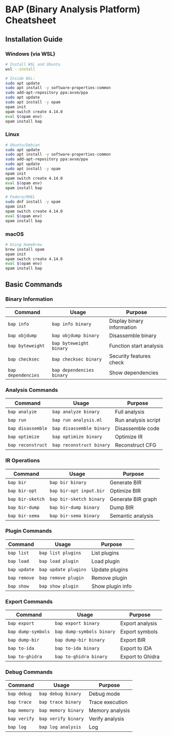# BAP (Binary Analysis Platform) Cheatsheet

## Installation Guide

### Windows (via WSL)
```bash
# Install WSL and Ubuntu
wsl --install

# Inside WSL:
sudo apt update
sudo apt install -y software-properties-common
sudo add-apt-repository ppa:avsm/ppa
sudo apt update
sudo apt install -y opam
opam init
opam switch create 4.14.0
eval $(opam env)
opam install bap
```

### Linux
```bash
# Ubuntu/Debian
sudo apt update
sudo apt install -y software-properties-common
sudo add-apt-repository ppa:avsm/ppa
sudo apt update
sudo apt install -y opam
opam init
opam switch create 4.14.0
eval $(opam env)
opam install bap

# Fedora/RHEL
sudo dnf install -y opam
opam init
opam switch create 4.14.0
eval $(opam env)
opam install bap
```

### macOS
```bash
# Using Homebrew
brew install opam
opam init
opam switch create 4.14.0
eval $(opam env)
opam install bap
```

## Basic Commands

### Binary Information

| Command | Usage | Purpose |
|---------|--------|---------|
| `bap info` | `bap info binary` | Display binary information |
| `bap objdump` | `bap objdump binary` | Disassemble binary |
| `bap byteweight` | `bap byteweight binary` | Function start analysis |
| `bap checksec` | `bap checksec binary` | Security features check |
| `bap dependencies` | `bap dependencies binary` | Show dependencies |

### Analysis Commands

| Command | Usage | Purpose |
|---------|--------|---------|
| `bap analyze` | `bap analyze binary` | Full analysis |
| `bap run` | `bap run analysis.ml` | Run analysis script |
| `bap disassemble` | `bap disassemble binary` | Disassemble code |
| `bap optimize` | `bap optimize binary` | Optimize IR |
| `bap reconstruct` | `bap reconstruct binary` | Reconstruct CFG |

### IR Operations

| Command | Usage | Purpose |
|---------|--------|---------|
| `bap bir` | `bap bir binary` | Generate BIR |
| `bap bir-opt` | `bap bir-opt input.bir` | Optimize BIR |
| `bap bir-sketch` | `bap bir-sketch binary` | Generate BIR graph |
| `bap bir-dump` | `bap bir-dump binary` | Dump BIR |
| `bap bir-sema` | `bap bir-sema binary` | Semantic analysis |

### Plugin Commands

| Command | Usage | Purpose |
|---------|--------|---------|
| `bap list` | `bap list plugins` | List plugins |
| `bap load` | `bap load plugin` | Load plugin |
| `bap update` | `bap update plugins` | Update plugins |
| `bap remove` | `bap remove plugin` | Remove plugin |
| `bap show` | `bap show plugin` | Show plugin info |

### Export Commands

| Command | Usage | Purpose |
|---------|--------|---------|
| `bap export` | `bap export binary` | Export analysis |
| `bap dump-symbols` | `bap dump-symbols binary` | Export symbols |
| `bap dump-bir` | `bap dump-bir binary` | Export BIR |
| `bap to-ida` | `bap to-ida binary` | Export to IDA |
| `bap to-ghidra` | `bap to-ghidra binary` | Export to Ghidra |

### Debug Commands

| Command | Usage | Purpose |
|---------|--------|---------|
| `bap debug` | `bap debug binary` | Debug mode |
| `bap trace` | `bap trace binary` | Trace execution |
| `bap memory` | `bap memory binary` | Memory analysis |
| `bap verify` | `bap verify binary` | Verify analysis |
| `bap log` | `bap log analysis` | Log
